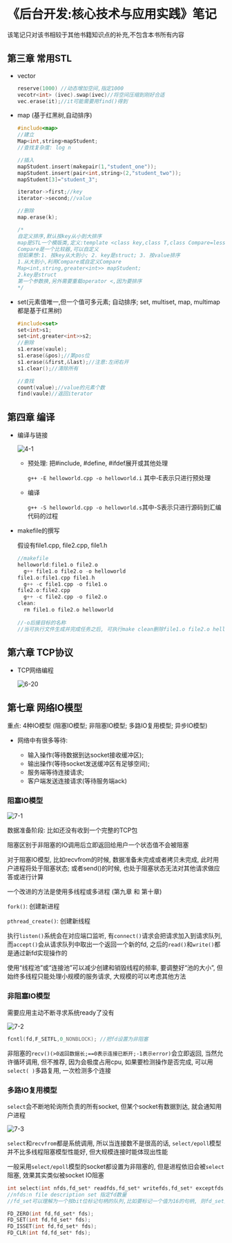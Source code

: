 # 《后台开发:核心技术与应用实践》笔记 

该笔记只对该书相较于其他书籍知识点的补充,不包含本书所有内容



## 第三章 常用STL

- vector
	
	```c++
	reserve(1000) //动态增加空间,指定1000
	vecotr<int> (ivec).swap(ivec)//将空间压缩到刚好合适
	vec.erase(it);//it可能需要用find()得到
	```

- map (基于红黑树,自动排序)

  ```c++
  #include<map>
  //建立
  Map<int,string>mapStudent;
  //查找复杂度: log n
  
  //插入
  mapStudent.insert(makepair(1,"student_one"));
  mapStudent.insert(pair<int,string>(2,"student_two"));
  mapStudent[3]="student_3";
  
  iterator->first;//key
  iterator->second;//value
  
  //删除
  map.erase(k);
  
  /*
  自定义排序,默认按key从小到大排序
  map是STL一个模版类,定义:template <class key,class T,class Compare=less<key>,class Allocator = allocator<pair<const key,T>>>;
  Compare是一个比较器,可以自定义
  但如果想:1. 按key从大到小; 2. key是struct; 3. 按value排序
  1.从大到小,利用Compare或自定义Compare
  Map<int,string,greater<int>> mapStudent;
  2.key是struct
  第一个参数换,另外需要重载operator <,因为要排序
  */
  ```

- set(元素值唯一,但一个值可多元素; 自动排序; set, multiset, map, multimap都是基于红黑树)

  ```c++
  #include<set>
  set<int>s1;
  set<int,greater<int>>s2;
  //删除
  s1.erase(vaule);
  s1.erase(&pos);//第pos位
  s1.erase(&first,&last);//注意:左闭右开
  s1.clear();//清除所有
  
  //查找
  count(value);//value的元素个数
  find(vaule)//返回iterator
  ```

  

## 第四章 编译

- 编译与链接

  ![4-1](../image/backend/2/4-1.png)

  - 预处理: 把#include, #define, #ifdef展开或其他处理

    `g++ -E helloworld.cpp -o helloworld.i` 其中-E表示只进行预处理

  - 编译
  
    `g++ -S helloworld.cpp -o helloworld.s`其中-S表示只进行源码到汇编代码的过程
  
- makefile的撰写

  假设有file1.cpp, file2.cpp, file1.h

  ```c++
  //makefile
  helloworld:file1.o file2.o
    g++ file1.o file2.o -o helloworld
  file1.o:file1.cpp file1.h
    g++ -c file1.cpp -o file1.o
  file2.o:file2.cpp
    g++ -c file2.cpp -o file2.o
  clean:
  	rm file1.o file2.o helloworld
      
  //-o后接目标的名称
  //当可执行文件生成并完成任务之后, 可执行make clean删除file1.o file2.o helloworld
  ```

  

## 第六章 TCP协议

- TCP网络编程

  ![6-20](../image/backend/2/6-20.png)



## 第七章 网络IO模型

重点: 4种IO模型 (阻塞IO模型; 非阻塞IO模型; 多路IO复用模型; 异步IO模型)



- 网络中有很多等待: 

  - 输入操作(等待数据到达socket接收缓冲区); 
  - 输出操作(等待socket发送缓冲区有足够空间); 
  - 服务端等待连接请求; 
  - 客户端发送连接请求(等待服务端ack)

  

### 阻塞IO模型

![7-1](../image/backend/2/7-1.png)

数据准备阶段: 比如还没有收到一个完整的TCP包

阻塞区别于非阻塞的IO调用后立即返回给用户一个状态值不会被阻塞

对于阻塞IO模型, 比如recvfrom的时候, 数据准备未完成或者拷贝未完成, 此时用户进程将处于阻塞状态; 或者send()的时候, 也处于阻塞状态无法对其他请求做应答或进行计算

一个改进的方法是使用多线程或多进程 (第九章 和 第十章)

`fork()`: 创建新进程

`pthread_create()`: 创建新线程

执行`listen()`系统会在对应端口监听, 有`connect()`请求会把请求加入到请求队列, 而`accept()`会从请求队列中取出一个返回一个新的fd, 之后的`read()`和`write()`都是通过新fd实现操作的

使用“线程池”或“连接池”可以减少创建和销毁线程的频率, 要调整好“池的大小”, 但始终多线程只能处理小规模的服务请求, 大规模的可以考虑其他方法



### 非阻塞IO模型

需要应用主动不断寻求系统ready了没有

![7-2](../image/backend/2/7-2.png)

```c++
fcntl(fd,F_SETFL,0_NONBLOCK); //把fd设置为非阻塞
```

非阻塞的`recv()(>0返回数据长;==0表示连接已断开;-1表示error)`会立即返回, 当然允许循环调用, 但不推荐, 因为会极度占用cpu, 如果要检测操作是否完成, 可以用`select( )`多路复用, 一次检测多个连接



### 多路IO复用模型

`select`会不断地轮询所负责的所有socket, 但某个socket有数据到达, 就会通知用户进程

![7-3](../image/backend/2/7-3.png)

`select`和`recvfrom`都是系统调用, 所以当连接数不是很高的话, `select/epoll`模型并不比多线程阻塞模型性能好, 但大规模连接时能体现出性能

一般采用`select/epoll`模型的socket都设置为非阻塞的, 但是进程依旧会被`select`阻塞, 效果其实类似被socket IO阻塞

```c++
int select(int nfds,fd_set* readfds,fd_set* writefds,fd_set* exceptfds,struct timeval* timeout);
//nfds:n file description set 指定fd数量
//fd_set可以理解为一个按bit位标记句柄的队列,比如要标记一个值为16的句柄, 则fd_set第16位置1

FD_ZERO(int fd,fd_set* fds);
FD_SET(int fd,fd_set* fds);
FD_ISSET(int fd,fd_set* fds);
FD_CLR(int fd,fd_set* fds);
```

